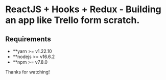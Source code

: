 # ReactJS + Hooks + Redux - Building an app like Trello form scratch.

## Requirements 

* **yarn >= v1.22.10
* **nodejs >= v16.6.2
* **npm >= v7.8.0

Thanks for watching!